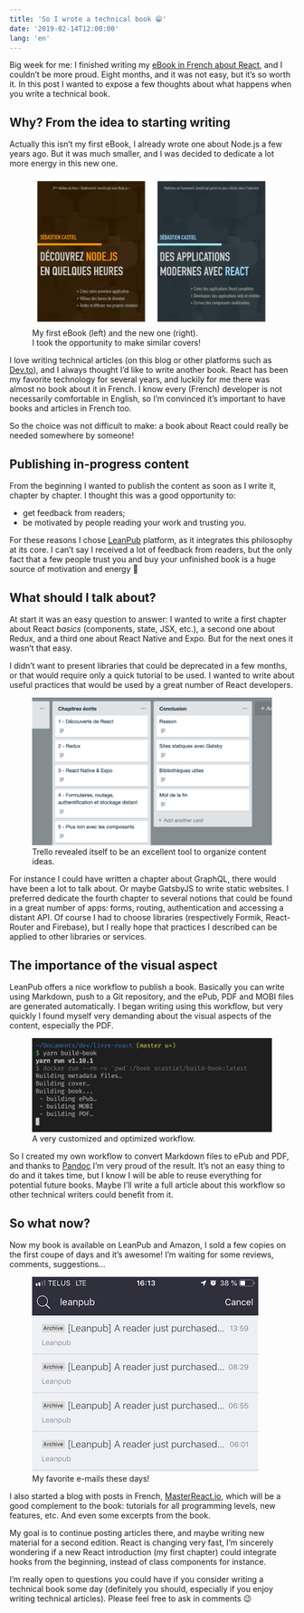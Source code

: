 ```yaml
---
title: 'So I wrote a technical book 😁'
date: '2019-02-14T12:00:00'
lang: 'en'
---
```


Big week for me: I finished writing my [eBook in French about React](https://www.masterreact.io/livre), and I couldn’t be more proud. Eight months, and it was not easy, but it’s so worth it. In this post I wanted to expose a few thoughts about what happens when you write a technical book.

## Why? From the idea to starting writing

Actually this isn’t my first eBook, I already wrote one about Node.js a few years ago. But it was much smaller, and I was decided to dedicate a lot more energy in this new one.

<figure>
  <img src="./books.png" alt="Book « Découvrez Node.js en quelques heures » and « Des applications modernes avec React »">
  <figcaption>My first eBook (left) and the new one (right).<br/>I took the opportunity to make similar covers!<figcaption>
</figure>

I love writing technical articles (on this blog or other platforms such as [Dev.to](https://dev.to)), and I always thought I’d like to write another book. React has been my favorite technology for several years, and luckily for me there was almost no book about it in French. I know every (French) developer is not necessarily comfortable in English, so I’m convinced it’s important to have books and articles in French too.

So the choice was not difficult to make: a book about React could really be needed somewhere by someone!

## Publishing in-progress content

From the beginning I wanted to publish the content as soon as I write it, chapter by chapter. I thought this was a good opportunity to:

- get feedback from readers;
- be motivated by people reading your work and trusting you.

For these reasons I chose [LeanPub](https://leanpub.com) platform, as it integrates this philosophy at its core. I can’t say I received a lot of feedback from readers, but the only fact that a few people trust you and buy your unfinished book is a huge source of motivation and energy 🙂

## What should I talk about?

At start it was an easy question to answer: I wanted to write a first chapter about React _basics_ (components, state, JSX, etc.), a second one about Redux, and a third one about React Native and Expo. But for the next ones it wasn’t that easy.

I didn’t want to present libraries that could be deprecated in a few months, or that would require only a quick tutorial to be used. I wanted to write about useful practices that would be used by a great number of React developers.

<figure>
  <img src="./trello.png" alt="List of chapters in Trello">
  <figcaption>Trello revealed itself to be an excellent tool to organize content ideas.<figcaption>
</figure>

For instance I could have written a chapter about GraphQL, there would have been a lot to talk about. Or maybe GatsbyJS to write static websites. I preferred dedicate the fourth chapter to several notions that could be found in a great number of apps: forms, routing, authentication and accessing a distant API. Of course I had to choose libraries (respectively Formik, React-Router and Firebase), but I really hope that practices I described can be applied to other libraries or services.

## The importance of the visual aspect

LeanPub offers a nice workflow to publish a book. Basically you can write using Markdown, push to a Git repository, and the ePub, PDF and MOBI files are generated automatically. I began writing using this workflow, but very quickly I found myself very demanding about the visual aspects of the content, especially the PDF.

<figure>
  <img src="./workflow.png" alt="Terminal output of building the book">
  <figcaption>A very customized and optimized workflow.<figcaption>
</figure>

So I created my own workflow to convert Markdown files to ePub and PDF, and thanks to [Pandoc](https://pandoc.org/) I’m very proud of the result. It’s not an easy thing to do and it takes time, but I know I will be able to reuse everything for potential future books. Maybe I’ll write a full article about this workflow so other technical writers could benefit from it.

## So what now?

Now my book is available on LeanPub and Amazon, I sold a few copies on the first coupe of days and it’s awesome! I’m waiting for some reviews, comments, suggestions…

<figure>
  <img src="./mails.png" alt="E-mails from LeanPub: A reader just purchased…">
  <figcaption>My favorite e-mails these days!<figcaption>
</figure>

I also started a blog with posts in French, [MasterReact.io](https://www.masterreact.io), which will be a good complement to the book: tutorials for all programming levels, new features, etc. And even some excerpts from the book.

My goal is to continue posting articles there, and maybe writing new material for a second edition. React is changing very fast, I’m sincerely wondering if a new React introduction (my first chapter) could integrate hooks from the beginning, instead of class components for instance.

I’m really open to questions you could have if you consider writing a technical book some day (definitely you should, especially if you enjoy writing technical articles). Please feel free to ask in comments 😉

